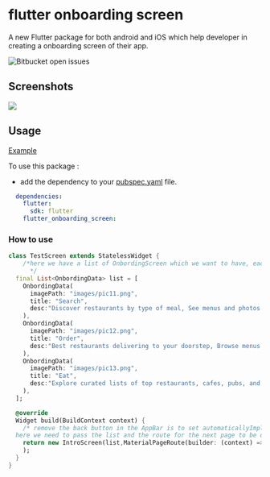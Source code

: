# flutter onboarding screen

A new Flutter package for both android and iOS which help developer in creating a onboarding screen of their app.

![Bitbucket open issues](https://img.shields.io/bitbucket/issues-raw/champ96k/flutter-onboarding-screen)

## Screenshots

![](https://i.imgur.com/nFHnEOA.jpg)


## Usage


[Example](https://github.com/champ96k/flutter-onboarding-screen/blob/master/example/example_app.dart)

To use this package :

* add the dependency to your [pubspec.yaml](https://github.com/champ96k/flutter-onboarding-screen/blob/master/pubspec.yaml) file.

```yaml
  dependencies:
    flutter:
      sdk: flutter
    flutter_onboarding_screen:
```

### How to use

```dart
class TestScreen extends StatelessWidget {
    /*here we have a list of OnbordingScreen which we want to have, each OnbordingScreen have a imagePath,title and an desc.
      */
  final List<OnbordingData> list = [
    OnbordingData(
      imagePath: "images/pic11.png",
      title: "Search",
      desc:"Discover restaurants by type of meal, See menus and photos for nearby restaurants and bookmark your favorite places on the go",
    ),
    OnbordingData(
      imagePath: "images/pic12.png",
      title: "Order",
      desc:"Best restaurants delivering to your doorstep, Browse menus and build your order in seconds",
    ),
    OnbordingData(
      imagePath: "images/pic13.png",
      title: "Eat",
      desc:"Explore curated lists of top restaurants, cafes, pubs, and bars in Mumbai, based on trends.",
    ),
  ];

  @override
  Widget build(BuildContext context) {
    /* remove the back button in the AppBar is to set automaticallyImplyLeading to false
  here we need to pass the list and the route for the next page to be opened after this. */
    return new IntroScreen(list,MaterialPageRoute(builder: (context) => NextScreen()),
    );
  }
}
```
